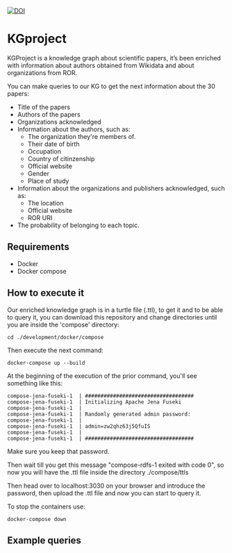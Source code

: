[![DOI](https://zenodo.org/badge/596545346.svg)](https://zenodo.org/badge/latestdoi/596545346)
# KGproject

KGProject is a knowledge graph about scientific papers, it’s been enriched with
information about authors obtained from Wikidata and about organizations
from ROR.

You can make queries to our KG to get the next information about the 30 papers:
- Title of the papers
- Authors of the papers
- Organizations acknowledged
- Information about the authors, such as:
   - The organization they're members of.
   - Their date of birth
   - Occupation
   - Country of citinzenship
   - Official website
   - Gender
   - Place of study
- Information about the organizations and publishers acknowledged, such as:
   - The location
   - Official website 
   - ROR URI 
- The probability of belonging to each topic.

## Requirements

- Docker
- Docker compose

## How to execute it
Our enriched knowledge graph is in a turtle file (.ttl), to get it and to be able to query it, you can download this repository and change directories until you are inside the 'compose' directory:

```
cd ./development/docker/compose
```
Then execute the next command:
```
docker-compose up --build
```
At the beginning of the execution of the prior command, you'll see something like this:
```
compose-jena-fuseki-1  | ###################################
compose-jena-fuseki-1  | Initializing Apache Jena Fuseki
compose-jena-fuseki-1  | 
compose-jena-fuseki-1  | Randomly generated admin password:
compose-jena-fuseki-1  | 
compose-jena-fuseki-1  | admin=zw2qhz63j5QfuIS
compose-jena-fuseki-1  | 
compose-jena-fuseki-1  | ###################################
```
Make sure you keep that password.

Then wait till you get this message "compose-rdfs-1 exited with code 0", so now you will have the .ttl file inside the directory ./compose/ttls

Then head over to localhost:3030 on your browser and introduce the password, then upload the .ttl file and now you can start to query it.

To stop the containers use:
```
docker-compose down
```

## Example queries

